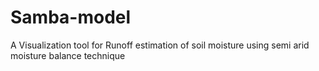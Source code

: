 # Samba-model
A Visualization tool for Runoff estimation of soil moisture using semi arid moisture balance technique
